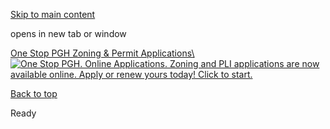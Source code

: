 [Skip to main content](https://www.pittsburghpa.gov/Business-Development/City-Planning/Planning-banner/One-Stop-PGH#main-content)

opens in new tab or window

[One Stop PGH Zoning & Permit Applications\\
![One Stop PGH. Online Applications. Zoning and PLI applications are now available online. Apply or renew yours today! Click to start.](https://www.pittsburghpa.gov/files/assets/city/v/1/dcp/images/7356_onestoppgh_slider.png)](https://www.pittsburghpa.gov/Business-Development/Permits-Licenses-and-Inspections/OneStopPGH)

[Back to top](https://www.pittsburghpa.gov/Business-Development/City-Planning/Planning-banner/One-Stop-PGH#body-top)

Ready
